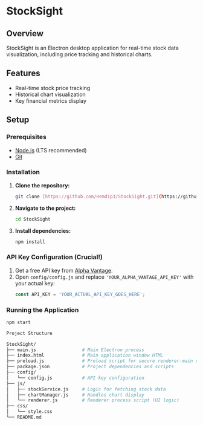 # StockSight

## Overview
StockSight is an Electron desktop application for real-time stock data visualization, including price tracking and historical charts.

## Features
* Real-time stock price tracking
* Historical chart visualization
* Key financial metrics display

## Setup

### Prerequisites
* [Node.js](https://nodejs.org/) (LTS recommended)
* [Git](https://git-scm.com/)

### Installation
1.  **Clone the repository:**
    ```bash
    git clone [https://github.com/Hemdip3/StockSight.git](https://github.com/Hemdip3/StockSight.git)
    ```
2.  **Navigate to the project:**
    ```bash
    cd StockSight
    ```
3.  **Install dependencies:**
    ```bash
    npm install
    ```

### API Key Configuration (Crucial!)
1.  Get a free API key from [Alpha Vantage](https://www.alphavantage.co/support/#api-key).
2.  Open `config/config.js` and replace `'YOUR_ALPHA_VANTAGE_API_KEY'` with your actual key:
    ```javascript
    const API_KEY = 'YOUR_ACTUAL_API_KEY_GOES_HERE';
    ```

### Running the Application
```bash
npm start

Project Structure

StockSight/
├── main.js                 # Main Electron process
├── index.html              # Main application window HTML
├── preload.js              # Preload script for secure renderer-main communication
├── package.json            # Project dependencies and scripts
├── config/
│   └── config.js           # API key configuration
├── js/
│   ├── stockService.js     # Logic for fetching stock data
│   ├── chartManager.js     # Handles chart display
│   └── renderer.js         # Renderer process script (UI logic)
├── css/
│   └── style.css           
└── README.md               